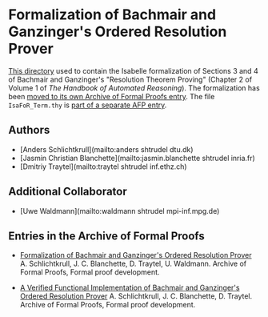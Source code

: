 # Formalization of Bachmair and Ganzinger's Ordered Resolution Prover #

[This directory](https://bitbucket.org/isafol/isafol/src/master/Ordered_Resolution_Prover/)
used to contain the Isabelle formalization of Sections 3 and 4 of Bachmair and
Ganzinger's "Resolution Theorem Proving" (Chapter 2 of Volume 1 of _The Handbook
of Automated Reasoning_). The formalization has been
[moved to its own Archive of Formal Proofs entry](https://www.isa-afp.org/entries/Ordered_Resolution_Prover.shtml).
The file `IsaFoR_Term.thy` is
[part of a separate AFP entry](https://bitbucket.org/isafol/isafol/src/master/Functional_Ordered_Resolution_Prover/).


## Authors ##

* [Anders Schlichtkrull](mailto:anders shtrudel dtu.dk)
* [Jasmin Christian Blanchette](mailto:jasmin.blanchette shtrudel inria.fr)
* [Dmitriy Traytel](mailto:traytel shtrudel inf.ethz.ch)


## Additional Collaborator ##

* [Uwe Waldmann](mailto:waldmann shtrudel mpi-inf.mpg.de)


## Entries in the Archive of Formal Proofs ##

* [Formalization of Bachmair and Ganzinger's Ordered Resolution Prover](https://www.isa-afp.org/entries/Ordered_Resolution_Prover.shtml)
  A. Schlichtkrull, J. C. Blanchette, D. Traytel, U. Waldmann.
  Archive of Formal Proofs, Formal proof development.

* [A Verified Functional Implementation of Bachmair and Ganzinger's Ordered Resolution Prover](https://www.isa-afp.org/entries/Functional_Ordered_Resolution_Prover.shtml)
  A. Schlichtkrull, J. C. Blanchette, D. Traytel.
  Archive of Formal Proofs, Formal proof development.
